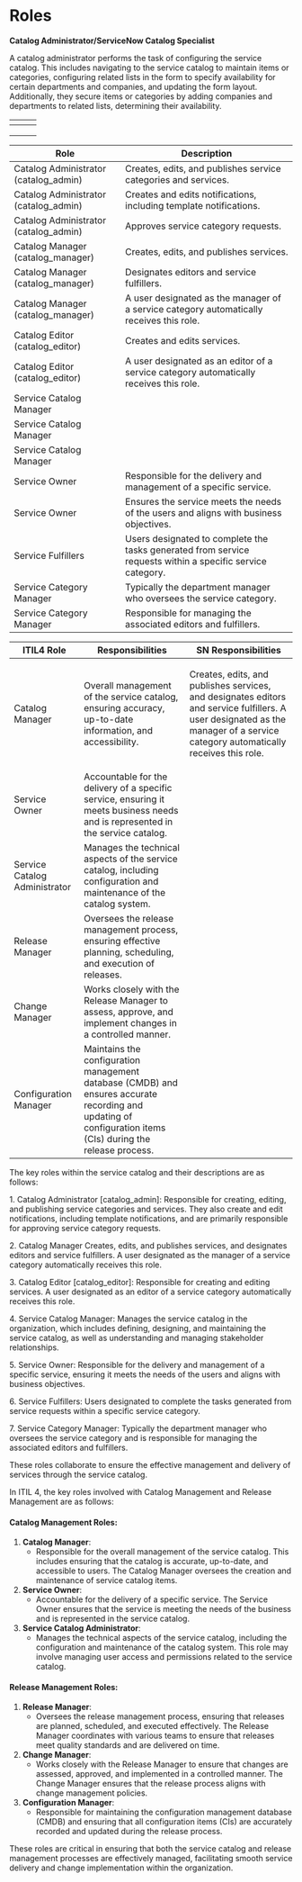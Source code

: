 # Roles

**Catalog Administrator/ServiceNow Catalog Specialist**

A catalog administrator performs the task of configuring the service catalog. This includes navigating to the service catalog to maintain items or categories, configuring related lists in the form to specify availability for certain departments and companies, and updating the form layout. Additionally, they secure items or categories by adding companies and departments to related lists, determining their availability.

<table><thead><tr><th></th><th></th><th data-hidden></th></tr></thead><tbody><tr><td></td><td></td><td></td></tr><tr><td></td><td></td><td></td></tr><tr><td></td><td></td><td></td></tr></tbody></table>

| Role                                   | Description                                                                                                |
| -------------------------------------- | ---------------------------------------------------------------------------------------------------------- |
| Catalog Administrator (catalog\_admin) | Creates, edits, and publishes service categories and services.                                             |
| Catalog Administrator (catalog\_admin) | Creates and edits notifications, including template notifications.                                         |
| Catalog Administrator (catalog\_admin) | Approves service category requests.                                                                        |
| Catalog Manager (catalog\_manager)     | Creates, edits, and publishes services.                                                                    |
| Catalog Manager (catalog\_manager)     | Designates editors and service fulfillers.                                                                 |
| Catalog Manager (catalog\_manager)     | A user designated as the manager of a service category automatically receives this role.                   |
| Catalog Editor (catalog\_editor)       | Creates and edits services.                                                                                |
| Catalog Editor (catalog\_editor)       | A user designated as an editor of a service category automatically receives this role.                     |
| Service Catalog Manager                |                                                                                                            |
| Service Catalog Manager                |                                                                                                            |
| Service Catalog Manager                |                                                                                                            |
| Service Owner                          | Responsible for the delivery and management of a specific service.                                         |
| Service Owner                          | Ensures the service meets the needs of the users and aligns with business objectives.                      |
| Service Fulfillers                     | Users designated to complete the tasks generated from service requests within a specific service category. |
| Service Category Manager               | Typically the department manager who oversees the service category.                                        |
| Service Category Manager               | Responsible for managing the associated editors and fulfillers.                                            |

| ITIL4 Role                    | Responsibilities                                                                                                                                            | SN Responsibilities                                                                                                                                                                        |
| ----------------------------- | ----------------------------------------------------------------------------------------------------------------------------------------------------------- | ------------------------------------------------------------------------------------------------------------------------------------------------------------------------------------------ |
| Catalog Manager               | Overall management of the service catalog, ensuring accuracy, up-to-date information, and accessibility.                                                    | <p>Creates, edits, and publishes services, and designates editors and service fulfillers. A user designated as the manager of a service category automatically receives this role.<br></p> |
| Service Owner                 | Accountable for the delivery of a specific service, ensuring it meets business needs and is represented in the service catalog.                             |                                                                                                                                                                                            |
| Service Catalog Administrator | Manages the technical aspects of the service catalog, including configuration and maintenance of the catalog system.                                        |                                                                                                                                                                                            |
| Release Manager               | Oversees the release management process, ensuring effective planning, scheduling, and execution of releases.                                                |                                                                                                                                                                                            |
| Change Manager                | Works closely with the Release Manager to assess, approve, and implement changes in a controlled manner.                                                    |                                                                                                                                                                                            |
| Configuration Manager         | Maintains the configuration management database (CMDB) and ensures accurate recording and updating of configuration items (CIs) during the release process. |                                                                                                                                                                                            |

The key roles within the service catalog and their descriptions are as follows:

1\. Catalog Administrator \[catalog\_admin]: Responsible for creating, editing, and publishing service categories and services. They also create and edit notifications, including template notifications, and are primarily responsible for approving service category requests.

2\. Catalog Manager Creates, edits, and publishes services, and designates editors and service fulfillers. A user designated as the manager of a service category automatically receives this role.

3\. Catalog Editor \[catalog\_editor]: Responsible for creating and editing services. A user designated as an editor of a service category automatically receives this role.

4\. Service Catalog Manager: Manages the service catalog in the organization, which includes defining, designing, and maintaining the service catalog, as well as understanding and managing stakeholder relationships.

5\. Service Owner: Responsible for the delivery and management of a specific service, ensuring it meets the needs of the users and aligns with business objectives.

6\. Service Fulfillers: Users designated to complete the tasks generated from service requests within a specific service category.

7\. Service Category Manager: Typically the department manager who oversees the service category and is responsible for managing the associated editors and fulfillers.

These roles collaborate to ensure the effective management and delivery of services through the service catalog.



In ITIL 4, the key roles involved with Catalog Management and Release Management are as follows:

#### Catalog Management Roles:

1. **Catalog Manager**:
   * Responsible for the overall management of the service catalog. This includes ensuring that the catalog is accurate, up-to-date, and accessible to users. The Catalog Manager oversees the creation and maintenance of service catalog items.
2. **Service Owner**:
   * Accountable for the delivery of a specific service. The Service Owner ensures that the service is meeting the needs of the business and is represented in the service catalog.
3. **Service Catalog Administrator**:
   * Manages the technical aspects of the service catalog, including the configuration and maintenance of the catalog system. This role may involve managing user access and permissions related to the service catalog.

#### Release Management Roles:

1. **Release Manager**:
   * Oversees the release management process, ensuring that releases are planned, scheduled, and executed effectively. The Release Manager coordinates with various teams to ensure that releases meet quality standards and are delivered on time.
2. **Change Manager**:
   * Works closely with the Release Manager to ensure that changes are assessed, approved, and implemented in a controlled manner. The Change Manager ensures that the release process aligns with change management policies.
3. **Configuration Manager**:
   * Responsible for maintaining the configuration management database (CMDB) and ensuring that all configuration items (CIs) are accurately recorded and updated during the release process.

These roles are critical in ensuring that both the service catalog and release management processes are effectively managed, facilitating smooth service delivery and change implementation within the organization.
